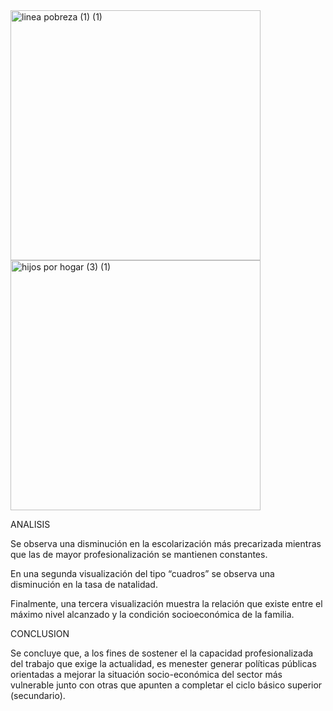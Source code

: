 
<img width="400" height="400" alt="linea pobreza (1) (1)" src="https://github.com/user-attachments/assets/625e5584-9ef0-4b54-b623-20e8f638a266" />
<img width="400" height="400" alt="hijos por hogar (3) (1)" src="https://github.com/user-attachments/assets/378a9de4-06a3-4cdb-a798-9fa4e3d665bf" />



ANALISIS

Se observa una disminución en la escolarización más precarizada mientras que las de mayor profesionalización se mantienen constantes.

En una segunda visualización del tipo “cuadros” se observa una disminución en la tasa de natalidad.

Finalmente, una tercera visualización muestra la relación que existe entre el máximo nivel alcanzado y la condición socioeconómica de la familia.



CONCLUSION

Se concluye que, a los fines de sostener el la capacidad profesionalizada del trabajo que exige la actualidad, es menester generar políticas públicas orientadas a mejorar la situación socio-económica del sector más vulnerable junto con otras que apunten a completar el ciclo básico superior (secundario).

